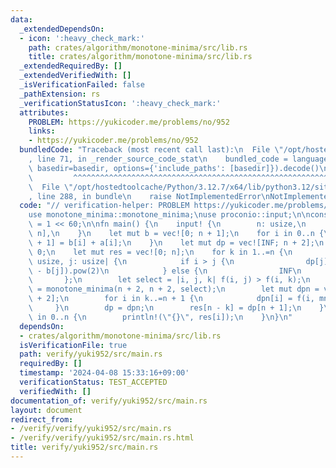 ```yaml
---
data:
  _extendedDependsOn:
  - icon: ':heavy_check_mark:'
    path: crates/algorithm/monotone-minima/src/lib.rs
    title: crates/algorithm/monotone-minima/src/lib.rs
  _extendedRequiredBy: []
  _extendedVerifiedWith: []
  _isVerificationFailed: false
  _pathExtension: rs
  _verificationStatusIcon: ':heavy_check_mark:'
  attributes:
    PROBLEM: https://yukicoder.me/problems/no/952
    links:
    - https://yukicoder.me/problems/no/952
  bundledCode: "Traceback (most recent call last):\n  File \"/opt/hostedtoolcache/Python/3.12.7/x64/lib/python3.12/site-packages/onlinejudge_verify/documentation/build.py\"\
    , line 71, in _render_source_code_stat\n    bundled_code = language.bundle(stat.path,\
    \ basedir=basedir, options={'include_paths': [basedir]}).decode()\n          \
    \         ^^^^^^^^^^^^^^^^^^^^^^^^^^^^^^^^^^^^^^^^^^^^^^^^^^^^^^^^^^^^^^^^^^^^^^^^^^^^^^^^^\n\
    \  File \"/opt/hostedtoolcache/Python/3.12.7/x64/lib/python3.12/site-packages/onlinejudge_verify/languages/rust.py\"\
    , line 288, in bundle\n    raise NotImplementedError\nNotImplementedError\n"
  code: "// verification-helper: PROBLEM https://yukicoder.me/problems/no/952\n\n\
    use monotone_minima::monotone_minima;\nuse proconio::input;\n\nconst INF: usize\
    \ = 1 << 60;\n\nfn main() {\n    input! {\n        n: usize,\n        a: [usize;\
    \ n],\n    }\n    let mut b = vec![0; n + 1];\n    for i in 0..n {\n        b[i\
    \ + 1] = b[i] + a[i];\n    }\n    let mut dp = vec![INF; n + 2];\n    dp[0] =\
    \ 0;\n    let mut res = vec![0; n];\n    for k in 1..=n {\n        let f = |i:\
    \ usize, j: usize| {\n            if i > j {\n                dp[j] + (b[i - 1]\
    \ - b[j]).pow(2)\n            } else {\n                INF\n            }\n \
    \       };\n        let select = |i, j, k| f(i, j) > f(i, k);\n        let mn\
    \ = monotone_minima(n + 2, n + 2, select);\n        let mut dpn = vec![INF; n\
    \ + 2];\n        for i in k..=n + 1 {\n            dpn[i] = f(i, mn[i]);\n   \
    \     }\n        dp = dpn;\n        res[n - k] = dp[n + 1];\n    }\n    for i\
    \ in 0..n {\n        println!(\"{}\", res[i]);\n    }\n}\n"
  dependsOn:
  - crates/algorithm/monotone-minima/src/lib.rs
  isVerificationFile: true
  path: verify/yuki952/src/main.rs
  requiredBy: []
  timestamp: '2024-04-08 15:33:16+09:00'
  verificationStatus: TEST_ACCEPTED
  verifiedWith: []
documentation_of: verify/yuki952/src/main.rs
layout: document
redirect_from:
- /verify/verify/yuki952/src/main.rs
- /verify/verify/yuki952/src/main.rs.html
title: verify/yuki952/src/main.rs
---
```

